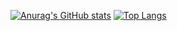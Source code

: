 [![Anurag's GitHub stats](https://github-readme-stats.vercel.app/api?username=skhyr&count_private=true&show_icons=true&theme=vision-friendly-dark&line_height=27&border_radius=0&hide_border=false)](https://github.com/anuraghazra/github-readme-stats)
[![Top Langs](https://github-readme-stats.vercel.app/api/top-langs/?username=Redc4ke&count_private=true&show_icons=true&theme=vision-friendly-dark&card_width=495&border_radius=0&hide_border=false)](https://github.com/anuraghazra/github-readme-stats)
